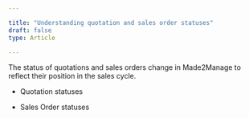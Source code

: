 ```yaml
---

title: "Understanding quotation and sales order statuses"
draft: false
type: Article

---
```


The status of quotations and sales orders change in Made2Manage to reflect their position in the sales cycle.

 -  Quotation statuses

-   Sales Order statuses

​